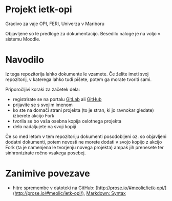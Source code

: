 # Projekt ietk-opi
Gradivo za vaje OPI, FERI, Univerza v Mariboru

Objavljene so le predloge za dokumentacijo.
Besedilo naloge je na voljo v sistemu Moodle.

# Navodilo
Iz tega repozitorija lahko dokumente le vzamete.
Če želite imeti svoj repozitorij, v katerega lahko tudi pišete, potem ga morate tvoriti sami.

Priporočljivi koraki za začetek dela:
- registrirate se na portalu [GitLab](https://gitlab.com/) ali [GitHub](https://github.com/)
- prijavite se s svojim imenom
- ko ste na domači strani projekta (to je stran, ki jo ravnokar gledate) izberete akcijo Fork
- tvorila se bo vaša osebna kopija celotnega projekta
- delo nadaljujete na svoji kopiji

Če so med letom v tem repozitoriju dokumenti posodobljeni oz. so objavljeni dodatni dokumenti, potem novosti ne morete dodati v svojo kopijo z akcijo Fork (ta je namenjena le tvorjenju novega
projekta) ampak jih prenesete ter sinhronizirate ročno vsakega posebej.

# Zanimive povezave

- hitre spremembe v datoteki na GitHub:
  [http://prose.io/#meolic/ietk-opi/](http://prose.io/#meolic/ietk-opi/),
  [Markdown: Syntax](https://daringfireball.net/projects/markdown/syntax)
